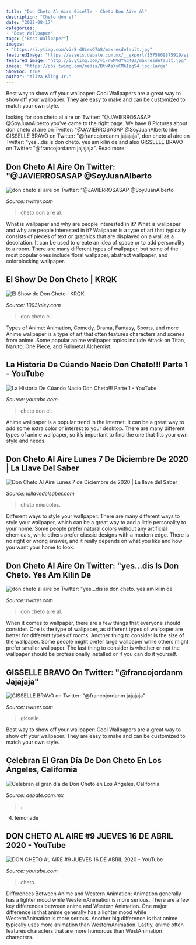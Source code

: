 ```yaml
---
title: "Don Cheto Al Aire Giselle - Cheto Don Aire Al"
description: "Cheto don el"
date: "2022-08-17"
categories:
- "Best Wallpaper"
tags: ["Best Wallpaper"]
images:
- "https://i.ytimg.com/vi/8-dULswO7A8/maxresdefault.jpg"
featuredImage: "https://assets.debate.com.mx/__export/1575609875919/sites/debate/img/2019/12/05/don_cheto_crop1575609830243.jpg_2134087089.jpg"
featured_image: "http://i.ytimg.com/vi/rwMVdYAq40s/maxresdefault.jpg"
image: "https://pbs.twimg.com/media/BtwAaXyCMAIzgS4.jpg:large"
ShowToc: true
author: "Aliza Kling Jr."
---
```



Best way to show off your wallpaper:
Cool Wallpapers are a great way to show off your wallpaper. They are easy to make and can be customized to match your own style.

	

		
looking for don cheto al aire on Twitter: &quot;@JAVIERROSASAP @SoyJuanAlberto you've came to the right page. We have 8 Pictures about don cheto al aire on Twitter: &quot;@JAVIERROSASAP @SoyJuanAlberto like GISSELLE BRAVO on Twitter: &quot;@francojordanm jajajaja&quot;, don cheto al aire on Twitter: &quot;yes...dis is don cheto. yes am kilin de and also GISSELLE BRAVO on Twitter: &quot;@francojordanm jajajaja&quot;. Read more:
		
    
## Don Cheto Al Aire On Twitter: &quot;@JAVIERROSASAP @SoyJuanAlberto

<img loading=lazy src="https://pbs.twimg.com/media/CZQqW1nUAAAL0fN.jpg:large" onerror="this.onerror=null;this.src='https://tse2.mm.bing.net/th?id=OIP.hd_1ugBxH42dXYJ1RTk_VgHaFj&amp;pid=15.1';" alt="don cheto al aire on Twitter: &quot;@JAVIERROSASAP @SoyJuanAlberto">

_Source: twitter.com_

>cheto don aire al. 

	

What is wallpaper and why are people interested in it?
What is wallpaper and why are people interested in it?
Wallpaper is a type of art that typically consists of pieces of text or graphics that are displayed on a wall as a decoration. It can be used to create an idea of space or to add personality to a room. There are many different types of wallpaper, but some of the most popular ones include floral wallpaper, abstract wallpaper, and colorblocking wallpaper.

    
## El Show De Don Cheto | KRQK

<img loading=lazy src="http://dehayf5mhw1h7.cloudfront.net/wp-content/uploads/sites/506/2015/11/18151116/Don-CHeto_56.jpg" onerror="this.onerror=null;this.src='https://tse2.mm.bing.net/th?id=OIP.FQ-nZqrFXDE0WC2t-LAErgHaLE&amp;pid=15.1';" alt="El Show de Don Cheto | KRQK">

_Source: 1003laley.com_

>don cheto el. 

	

Types of Anime: Animation, Comedy, Drama, Fantasy, Sports, and more
Anime wallpaper is a type of art that often features characters and scenes from anime. Some popular anime wallpaper topics include Attack on Titan, Naruto, One Piece, and Fullmetal Alchemist.

    
## La Historia De Cúando Nacio Don Cheto!!! Parte 1 - YouTube

<img loading=lazy src="http://i.ytimg.com/vi/rwMVdYAq40s/maxresdefault.jpg" onerror="this.onerror=null;this.src='https://tse2.mm.bing.net/th?id=OIP.y1ydEG34UzTEE56sDVTIgQHaEK&amp;pid=15.1';" alt="La Historia De Cúando Nacio Don Cheto!!! Parte 1 - YouTube">

_Source: youtube.com_

>cheto don el. 

	

Anime wallpaper is a popular trend in the internet. It can be a great way to add some extra color or interest to your desktop. There are many different types of anime wallpaper, so it’s important to find the one that fits your own style and needs.

    
## Don Cheto Al Aire Lunes 7 De Diciembre De 2020 | La Llave Del Saber

<img loading=lazy src="https://lallavedelsaber.com/wp-content/uploads/2020/07/Podcast-de-Don-Cheto-Al-Aire-1024x1024.jpeg" onerror="this.onerror=null;this.src='https://tse1.mm.bing.net/th?id=OIP.OBDAZQp9IrRv1IBzuS9-hwHaHa&amp;pid=15.1';" alt="Don Cheto Al Aire Lunes 7 de Diciembre de 2020 | La llave del Saber">

_Source: lallavedelsaber.com_

>cheto miercoles. 

	

Different ways to style your wallpaper:
There are many different ways to style your wallpaper, which can be a great way to add a little personality to your home. Some people prefer natural colors without any artificial chemicals, while others prefer classic designs with a modern edge. There is no right or wrong answer, and it really depends on what you like and how you want your home to look.

    
## Don Cheto Al Aire On Twitter: &quot;yes...dis Is Don Cheto. Yes Am Kilin De

<img loading=lazy src="https://pbs.twimg.com/media/BtwAaXyCMAIzgS4.jpg:large" onerror="this.onerror=null;this.src='https://tse4.mm.bing.net/th?id=OIP.r47F3y1_M1fGPUg3BjGcYgHaHa&amp;pid=15.1';" alt="don cheto al aire on Twitter: &quot;yes...dis is don cheto. yes am kilin de">

_Source: twitter.com_

>don cheto aire al. 

	

When it comes to wallpaper, there are a few things that everyone should consider. One is the type of wallpaper, as different types of wallpaper are better for different types of rooms. Another thing to consider is the size of the wallpaper. Some people might prefer large wallpaper while others might prefer smaller wallpaper. The last thing to consider is whether or not the wallpaper should be professionally installed or if you can do it yourself.

    
## GISSELLE BRAVO On Twitter: &quot;@francojordanm Jajajaja&quot;

<img loading=lazy src="https://pbs.twimg.com/media/CZF_jqcUgAApVT4.jpg" onerror="this.onerror=null;this.src='https://tse4.mm.bing.net/th?id=OIP._HZCMwMQGJW-2cFYXCULlQHaKV&amp;pid=15.1';" alt="GISSELLE BRAVO on Twitter: &quot;@francojordanm jajajaja&quot;">

_Source: twitter.com_

>gisselle. 

	

Best way to show off your wallpaper:
Cool Wallpapers are a great way to show off your wallpaper. They are easy to make and can be customized to match your own style.

    
## Celebran El Gran Día De Don Cheto En Los Ángeles, California

<img loading=lazy src="https://assets.debate.com.mx/__export/1575609875919/sites/debate/img/2019/12/05/don_cheto_crop1575609830243.jpg_2134087089.jpg" onerror="this.onerror=null;this.src='https://tse1.mm.bing.net/th?id=OIP.-wpC0LPgd5F4rSYj1HLy6gHaEk&amp;pid=15.1';" alt="Celebran el gran día de Don Cheto en Los Ángeles, California">

_Source: debate.com.mx_

>. 

	

4. lemonade 

    
## DON CHETO AL AIRE #9 JUEVES 16 DE ABRIL 2020 - YouTube

<img loading=lazy src="https://i.ytimg.com/vi/8-dULswO7A8/maxresdefault.jpg" onerror="this.onerror=null;this.src='https://tse3.mm.bing.net/th?id=OIP.f0T19O0KkjeZBBTLO5AtaQHaEK&amp;pid=15.1';" alt="DON CHETO AL AIRE #9 JUEVES 16 DE ABRIL 2020 - YouTube">

_Source: youtube.com_

>cheto. 

	

Differences Between Anime and Western Animation: Animation generally has a lighter mood while WesternAnimation is more serious.
There are a few key differences between anime and Western Animation. One major difference is that anime generally has a lighter mood while WesternAnimation is more serious. Another big difference is that anime typically uses more animation than WesternAnimation. Lastly, anime often features characters that are more humorous than WestAnimation characters.

